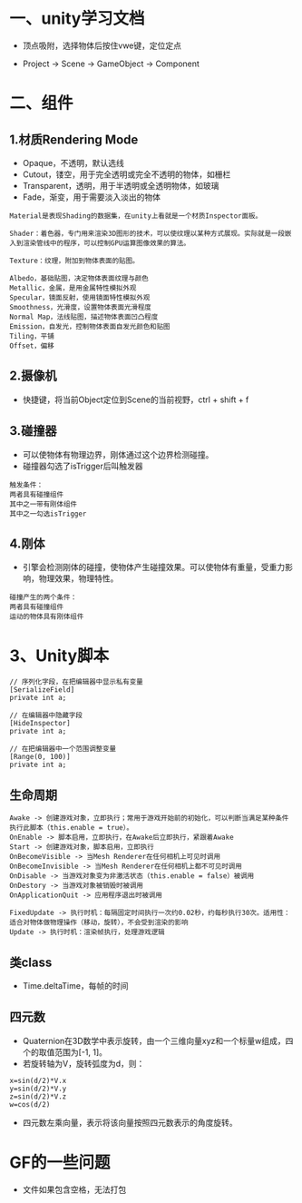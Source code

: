 ﻿# 一、unity学习文档
- 顶点吸附，选择物体后按住vwe键，定位定点

- Project -> Scene -> GameObject -> Component

# 二、组件
## 1.材质Rendering Mode
- Opaque，不透明，默认选线
- Cutout，镂空，用于完全透明或完全不透明的物体，如栅栏
- Transparent，透明，用于半透明或全透明物体，如玻璃
- Fade，渐变，用于需要淡入淡出的物体

```
Material是表现Shading的数据集，在unity上看就是一个材质Inspector面板。

Shader：着色器，专门用来渲染3D图形的技术，可以使纹理以某种方式展现。实际就是一段嵌入到渲染管线中的程序，可以控制GPU运算图像效果的算法。

Texture：纹理，附加到物体表面的贴图。
```

```
Albedo，基础贴图，决定物体表面纹理与颜色
Metallic，金属，是用金属特性模拟外观
Specular，镜面反射，使用镜面特性模拟外观
Smoothness，光滑度，设置物体表面光滑程度
Normal Map，法线贴图，描述物体表面凹凸程度
Emission，自发光，控制物体表面自发光颜色和贴图
Tiling，平铺
Offset，偏移
```

## 2.摄像机
- 快捷键，将当前Object定位到Scene的当前视野，ctrl + shift + f

## 3.碰撞器
- 可以使物体有物理边界，刚体通过这个边界检测碰撞。
- 碰撞器勾选了isTrigger后叫触发器
```
触发条件：
两者具有碰撞组件
其中之一带有刚体组件
其中之一勾选isTrigger
```

## 4.刚体
- 引擎会检测刚体的碰撞，使物体产生碰撞效果。可以使物体有重量，受重力影响，物理效果，物理特性。
```
碰撞产生的两个条件：
两者具有碰撞组件
运动的物体具有刚体组件
```

# 3、Unity脚本
```
// 序列化字段，在把编辑器中显示私有变量
[SerializeField]
private int a;

// 在编辑器中隐藏字段
[HideInspector]
private int a;

// 在把编辑器中一个范围调整变量
[Range(0, 100)]
private int a;
```
## 生命周期
```
Awake -> 创建游戏对象，立即执行；常用于游戏开始前的初始化，可以判断当满足某种条件执行此脚本（this.enable = true）。
OnEnable -> 脚本启用，立即执行，在Awake后立即执行，紧跟着Awake
Start -> 创建游戏对象，脚本启用，立即执行
OnBecomeVisible -> 当Mesh Renderer在任何相机上可见时调用
OnBecomeInvisible -> 当Mesh Renderer在任何相机上都不可见时调用
OnDisable -> 当游戏对象变为非激活状态（this.enable = false）被调用
OnDestory -> 当游戏对象被销毁时被调用
OnApplicationQuit -> 应用程序退出时被调用

FixedUpdate -> 执行时机：每隔固定时间执行一次约0.02秒，约每秒执行30次。适用性：适合对物体做物理操作（移动，旋转），不会受到渲染的影响
Update -> 执行时机：渲染帧执行，处理游戏逻辑
```

## 类class
- Time.deltaTime，每帧的时间

## 四元数
- Quaternion在3D数学中表示旋转，由一个三维向量xyz和一个标量w组成，四个的取值范围为[-1, 1]。
- 若旋转轴为V，旋转弧度为d，则：
```
x=sin(d/2)*V.x
y=sin(d/2)*V.y
z=sin(d/2)*V.z
w=cos(d/2)
```
- 四元数左乘向量，表示将该向量按照四元数表示的角度旋转。

# GF的一些问题
- 文件如果包含空格，无法打包